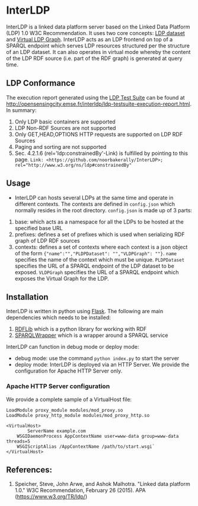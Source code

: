 # InterLDP
InterLDP is a linked data platform server based on the Linked Data Platform (LDP) 1.0 W3C Recommendation. It uses two core concepts: <a href="http://opensensingcity.emse.fr/ldpdl/ldpdl.html#ldp-dataset">LDP dataset</a> and <a href="http://opensensingcity.emse.fr/ldpdl/ldpdl.html#virtual-ldp-graph">Virtual LDP Graph</a>. InterLDP acts as an LDP frontend on top of a SPARQL endpoint which serves LDP resources structured per the structure of an LDP dataset. It can also operates in virtual mode whereby the content of the LDP RDF source (i.e. part of the RDF graph) is generated at query time.

## LDP Conformance
The execution report generated using the <a href="https://w3c.github.io/ldp-testsuite/">LDP Test Suite</a> can be found at <a href="http://opensensingcity.emse.fr/interldp/ldp-testsuite-execution-report.html">http://opensensingcity.emse.fr/interldp/ldp-testsuite-execution-report.html</a>. In summary: 

1. Only LDP basic containers are supported
2. LDP Non-RDF Sources are not supported
3. Only GET,HEAD,OPTIONS HTTP requests are supported on LDP RDF Sources
4. Paging and sorting are not supported
5. Sec. 4.2.1.6 (rel='ldp:constrainedBy'-Link) is fulfilled by pointing to this page.
`Link: <https://github.com/noorbakerally/InterLDP>; rel="http://www.w3.org/ns/ldp#constrainedBy"`


## Usage

- InterLDP can hosts several LDPs at the same time and operate in different contexts. The contexts are defined in `config.json` which normally resides in the root directory. `config.json` is made up of 3 parts:

1. base: which acts as a namespace for all the LDPs to be hosted at the specified base URL
2. prefixes: defines a set of prefixes which is used when serializing RDF graph of LDP RDF sources
3. contexts: defines a set of contexts where each context is a json object of the form `{"name":"","PLDPDataset": "","VLDPGraph": ""}`. `name` specifies the name of the context which must be unique. `PLDPDataset` specifies the URL of a SPARQL endpoint of the LDP dataset to be exposed. `VLDPGraph` specifies the URL of a SPARQL endpoint which exposes the Virtual Graph for the LDP. 

## Installation
InterLDP is written in python using <a href="http://flask.pocoo.org/">Flask</a>. The following are main dependencies which needs to be installed:

1. <a href="https://github.com/RDFLib/rdflib">RDFLib</a> which is a python library for working with RDF
2. <a href="https://rdflib.github.io/sparqlwrapper/">SPARQLWrapper</a> which is a wrapper around a SPARQL service

InterLDP can function in debug mode or deploy mode:

- debug mode: use the command `python index.py` to start the server
- deploy mode: InterLDP is deployed via an HTTP Server. We provide the configuration for Apache HTTP Server only.

### Apache HTTP Server configuration

We provide a complete sample of a VirtualHost file:

```
LoadModule proxy_module modules/mod_proxy.so
LoadModule proxy_http_module modules/mod_proxy_http.so

<VirtualHost>
        ServerName example.com
	WSGIDaemonProcess AppContextName user=www-data group=www-data threads=5
	WSGIScriptAlias /AppContextName /path/to/start.wsgi`
</VirtualHost>
```

## References:
1. Speicher, Steve, John Arwe, and Ashok Malhotra. "Linked data platform 1.0." W3C Recommendation, February 26 (2015).
APA	(https://www.w3.org/TR/ldp/)
